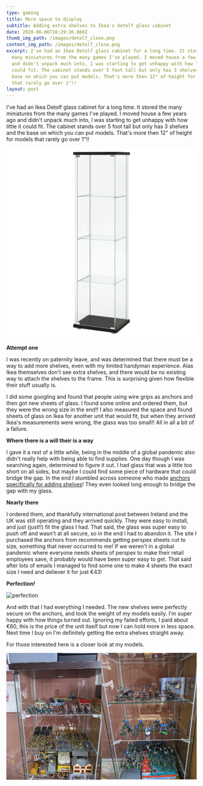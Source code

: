 ```yaml
---
type: gaming
title: More space to display
subtitle: Adding extra shelves to Ikea's detolf glass cabinet
date: 2020-06-06T16:29:36.866Z
thumb_img_path: /images/detolf_close.png
content_img_path: /images/detolf_close.png
excerpt: I've had an Ikea Detolf glass cabinet for a long time. It stored the
  many miniatures from the many games I've played. I moved house a few years ago
  and didn't unpack much into, I was starting to get unhappy with how little it
  could fit. The cabinet stands over 5 foot tall but only has 3 shelves and the
  base on which you can put models. That's more then 12" of height for models
  that rarely go over 1"!!
layout: post
---
```

I've had an Ikea Detolf glass cabinet for a long time. It stored the many miniatures from the many games I've played. I moved house a few years ago and didn't unpack much into, I was starting to get unhappy with how little it could fit. The cabinet stands over 5 foot tall but only has 3 shelves and the base on which you can put models. That's more then 12" of height for models that rarely go over 1"!!

![Detolf cabinet](/images/detolf-glass-door-cabinet-black-brown__0625601_pe692387_s5.jpg.webp "Detolf cabinet")

**Attempt one**

I was recently on paternity leave, and was determined that there must be a way to add more shelves, even with my limited handyman experience. Alas Ikea themselves don't see extra shelves, and there would be no existing way to attach the shelves to the frame. This is surprising given how flexible their stuff usually is.

I did some googling and found that people using wire grips as anchors and then got new sheets of glass. I found some online and ordered them, but they were the wrong size in the end!! I also measured the space and found sheets of glass on Ikea for another unit that would fit, but when they arrived Ikea's measurements were wrong, the glass was too small!! All in all a bit of a failure.

**Where there is a will their is a way**

I gave it a rest of a little while, being in the middle of a global pandemic also didn't really help with being able to find supplies. One day though I was searching again, determined to figure it out. I had glass that was a little too short on all sides, but maybe I could find some piece of hardware that could bridge the gap. In the end I stumbled across someone who made [anchors specifically for adding shelves](https://www.ebay.ie/itm/Shelf-brackets-for-IKEA-DETOLF-add-extra-shelves/202647308227)! They even looked long enough to bridge the gap with my glass.

**Nearly there**

I ordered them, and thankfully international post between Ireland and the UK was still operating and they arrived quickly. They were easy to install, and just (just!!) fit the glass I had. That said, the glass was super easy to push off and wasn't at all secure, so in the end I had to abandon it. The site I purchased the anchors from recommends getting perspex sheets cut to size, something that never occurred to me! If we weren't in a global pandemic where everyone needs sheets of perspex to make their retail employees save, it probably would have been super easy to get. That said after lots of emails I managed to find some one to make 4 sheets the exact size I need and deliever it for just €43!

**Perfection!**

![perfection](/images/detolf_full1.png "perfection")

And with that I had everything I needed. The new shelves were perfectly secure on the anchors, and took the weight of my models easily. I'm super happy with how things turned out. Ignoring my failed efforts, I paid about €60, this is the price of the unit itself but now I can hold more in less space. Next time I buy on I'm definitely getting the extra shelves straight away.

For those interested here is a closer look at my models.

![Close up](/images/detolf_all.png "Close up")